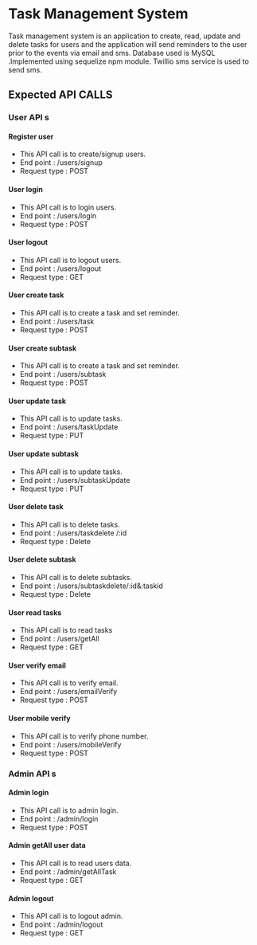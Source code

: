 
# Task Management System
Task management system is an application to create, read, update and delete tasks for users and the application will send 
reminders to the user prior to the events via email and sms. Database used is MySQL .Implemented using sequelize npm module.
Twillio sms service is used to send sms.

## Expected API CALLS


### User API s

#### Register user
- This API call is to create/signup users.
- End point : /users/signup 
- Request type : POST


#### User login
- This API call is to login users.
- End point : /users/login 
- Request type : POST


#### User logout
- This API call is to logout users.
- End point : /users/logout 
- Request type : GET


#### User create task
- This API call is to create a task and set reminder.
- End point : /users/task 
- Request type : POST

#### User create subtask
- This API call is to create a task and set reminder.
- End point : /users/subtask 
- Request type : POST

#### User update task
- This API call is to update tasks.
- End point : /users/taskUpdate 
- Request type : PUT

#### User update subtask
- This API call is to update tasks.
- End point : /users/subtaskUpdate 
- Request type : PUT

#### User delete task
- This API call is to delete tasks.
- End point : /users/taskdelete /:id
- Request type : Delete

#### User delete subtask
- This API call is to delete subtasks.
- End point : /users/subtaskdelete/:id&:taskid
- Request type : Delete

#### User read tasks
- This API call is to read tasks
- End point : /users/getAll 
- Request type : GET

#### User verify email
- This API call is to verify email.
- End point : /users/emailVerify 
- Request type : POST

#### User mobile verify
- This  API call is to verify phone number.
- End point : /users/mobileVerify 
- Request type : POST

  


### Admin API s


#### Admin login
- This API call is to admin login.
- End point : /admin/login 
- Request type : POST

#### Admin getAll user data
- This API call is to read users data.
- End point : /admin/getAllTask 
- Request type : GET

#### Admin logout
- This API call is to logout admin.
- End point : /admin/logout 
- Request type : GET

